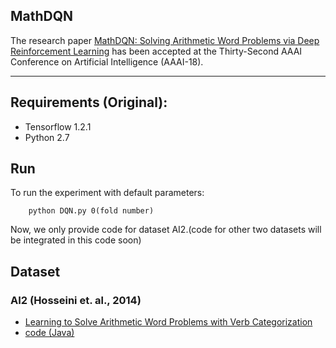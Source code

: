 ## MathDQN

The research paper [MathDQN: Solving Arithmetic Word Problems via Deep Reinforcement Learning](https://aaai.org/ocs/index.php/AAAI/AAAI18/paper/view/16749) has been accepted at the Thirty-Second AAAI Conference on Artificial Intelligence (AAAI-18).

---

## Requirements (Original):

- Tensorflow 1.2.1
- Python 2.7


## Run
To run the experiment with default parameters:

```
    python DQN.py 0(fold number)
```

Now, we only provide code for dataset AI2.(code for other two datasets will be integrated in this code soon)

## Dataset

### AI2 (Hosseini et. al., 2014)
* [Learning to Solve Arithmetic Word Problems with Verb Categorization](https://www.cs.washington.edu/nlp/arithmetic)
* [code (Java)](https://www.dropbox.com/s/dl/1slbq2fi77fq7wx/Java%20code_mathproblems.zip)
